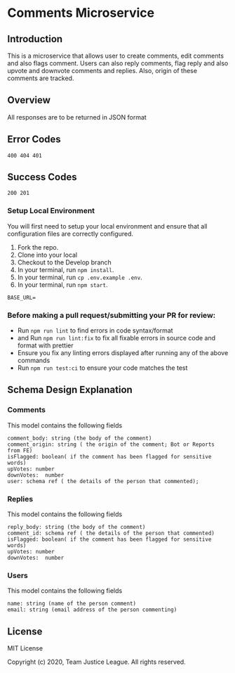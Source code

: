 # Comments Microservice

## Introduction

This is a microservice that allows user to create comments, edit comments and also flags comment. Users can also reply comments, flag reply and also upvote and downvote comments and replies. Also, origin of these comments are tracked.

## Overview

All responses are to be returned in JSON format

## Error Codes

```
400 404 401
```

## Success Codes

```
200 201
```

### Setup Local Environment

You will first need to setup your local environment and ensure that all configuration files are correctly configured.

1. Fork the repo.
2. Clone into your local
3. Checkout to the Develop branch
4. In your terminal, run `npm install`.
5. In your terminal, run `cp .env.example .env`.
6. In your terminal, run `npm start`.
```
BASE_URL=
```
### Before making a pull request/submitting your PR for review:

- Run `npm run lint` to find errors in code syntax/format
- and Run `npm run lint:fix` to fix all fixable errors in source code and format with prettier
- Ensure you fix any linting errors displayed after running any of the above commands
- Run `npm run test:ci` to ensure your code matches the test

## Schema Design Explanation

### Comments

This model contains the following fields

```
comment_body: string (the body of the comment)
comment_origin: string ( the origin of the comment; Bot or Reports from FE)
isFlagged: boolean( if the comment has been flagged for sensitive words)
upVotes: number
downVotes:  number
user: schema ref ( the details of the person that commented);

```

### Replies

This model contains the following fields

```
reply_body: string (the body of the comment)
comment_id: schema ref ( the details of the person that commented)
isFlagged: boolean( if the comment has been flagged for sensitive words)
upVotes: number
downVotes:  number

```

### Users

This model contains the following fields

```
name: string (name of the person comment)
email: string (email address of the person commenting)

```

## License

MIT License

Copyright (c) 2020, Team Justice League. All rights reserved.
